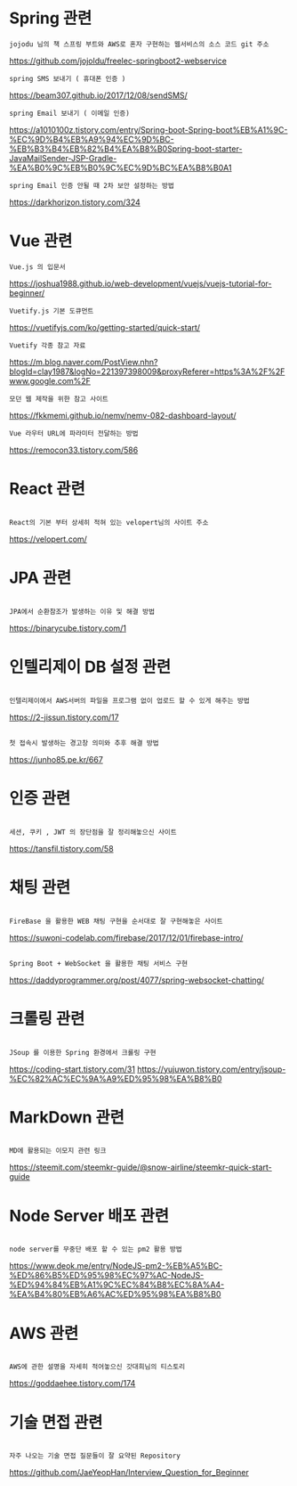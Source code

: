 # Spring 관련

```
jojodu 님의 책 스프링 부트와 AWS로 혼자 구현하는 웹서비스의 소스 코드 git 주소
```

https://github.com/jojoldu/freelec-springboot2-webservice

```
spring SMS 보내기 ( 휴대폰 인증 )
```

https://beam307.github.io/2017/12/08/sendSMS/

```
spring Email 보내기 ( 이메일 인증)
```

https://a1010100z.tistory.com/entry/Spring-boot-Spring-boot%EB%A1%9C-%EC%9D%B4%EB%A9%94%EC%9D%BC-%EB%B3%B4%EB%82%B4%EA%B8%B0Spring-boot-starter-JavaMailSender-JSP-Gradle-%EA%B0%9C%EB%B0%9C%EC%9D%BC%EA%B8%B0A1

```
spring Email 인증 안될 때 2차 보안 설정하는 방법
```

https://darkhorizon.tistory.com/324

# Vue 관련

```
Vue.js 의 입문서
```

https://joshua1988.github.io/web-development/vuejs/vuejs-tutorial-for-beginner/

```
Vuetify.js 기본 도큐먼트
```

https://vuetifyjs.com/ko/getting-started/quick-start/

```
Vuetify 각종 참고 자료
```

https://m.blog.naver.com/PostView.nhn?blogId=clay1987&logNo=221397398009&proxyReferer=https%3A%2F%2Fwww.google.com%2F

```
모던 웹 제작을 위한 참고 사이트
```

https://fkkmemi.github.io/nemv/nemv-082-dashboard-layout/

```
Vue 라우터 URL에 파라미터 전달하는 방법
```

https://remocon33.tistory.com/586

# React 관련

```

React의 기본 부터 상세히 적혀 있는 velopert님의 사이트 주소

```

https://velopert.com/

# JPA 관련

```

JPA에서 순환참조가 발생하는 이유 및 해결 방법

```

https://binarycube.tistory.com/1

# 인텔리제이 DB 설정 관련

```

인텔리제이에서 AWS서버의 파일을 프로그램 없이 업로드 할 수 있게 해주는 방법

```

https://2-jissun.tistory.com/17

```

첫 접속시 발생하는 경고창 의미와 추후 해결 방법

```

https://junho85.pe.kr/667

# 인증 관련

```

세션, 쿠키 , JWT 의 장단점을 잘 정리해놓으신 사이트

```

https://tansfil.tistory.com/58

# 채팅 관련

```

FireBase 을 활용한 WEB 채팅 구현을 순서대로 잘 구현해놓은 사이트

```

https://suwoni-codelab.com/firebase/2017/12/01/firebase-intro/

```

Spring Boot + WebSocket 을 활용한 채팅 서비스 구현

```

https://daddyprogrammer.org/post/4077/spring-websocket-chatting/

# 크롤링 관련

```

JSoup 를 이용한 Spring 환경에서 크롤링 구현

```

https://coding-start.tistory.com/31
https://yujuwon.tistory.com/entry/jsoup-%EC%82%AC%EC%9A%A9%ED%95%98%EA%B8%B0

# MarkDown 관련

```

MD에 활용되는 이모지 관련 링크

```

https://steemit.com/steemkr-guide/@snow-airline/steemkr-quick-start-guide

# Node Server 배포 관련

```

node server를 무중단 배포 할 수 있는 pm2 활용 방법

```

https://www.deok.me/entry/NodeJS-pm2-%EB%A5%BC-%ED%86%B5%ED%95%98%EC%97%AC-NodeJS-%ED%94%84%EB%A1%9C%EC%84%B8%EC%8A%A4-%EA%B4%80%EB%A6%AC%ED%95%98%EA%B8%B0

# AWS 관련

```

AWS에 관한 설명을 자세히 적어놓으신 갓대희님의 티스토리

```

https://goddaehee.tistory.com/174

# 기술 면접 관련

```

자주 나오는 기술 면접 질문들이 잘 요약된 Repository

```

https://github.com/JaeYeopHan/Interview_Question_for_Beginner

```

```
